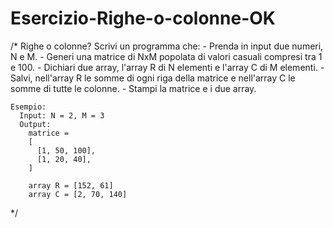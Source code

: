 # Esercizio-Righe-o-colonne-OK

/*
  Righe o colonne?
  Scrivi un programma che:
    - Prenda in input due numeri, N e M.
    - Generi una matrice di NxM popolata di valori casuali compresi tra 1 e 100.
    - Dichiari due array, l'array R di N elementi e l'array C di M elementi.
    - Salvi, nell'array R le somme di ogni riga della matrice e nell'array C le somme di tutte le colonne.
    - Stampi la matrice e i due array.

    Esempio:
      Input: N = 2, M = 3
      Output:
        matrice =
        [
          [1, 50, 100],
          [1, 20, 40],
        ]

        array R = [152, 61]
        array C = [2, 70, 140]

 */
